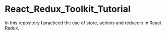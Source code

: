# React_Redux_Toolkit_Tutorial
In this repository I practiced the use of store, actions and reducers in React Redux.
